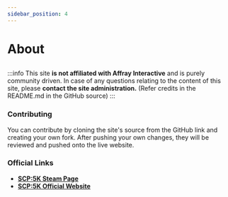 ```yaml
---
sidebar_position: 4
---
```


# About

##
:::info
This site **is not affiliated with Affray Interactive** and is purely community driven.
In case of any questions relating to the content of this site, please **contact the site administration.** (Refer credits in the README.md in the GitHub source)
:::

### Contributing

You can contribute by cloning the site's source from the GitHub link and creating your own fork. After pushing your own changes, they will be reviewed and pushed onto the live website.

### Official Links

* **[SCP:5K Steam Page](https://store.steampowered.com/app/872670/SCP_5K/)**
* **[SCP:5K Official Website](https://scp5k.gg)**